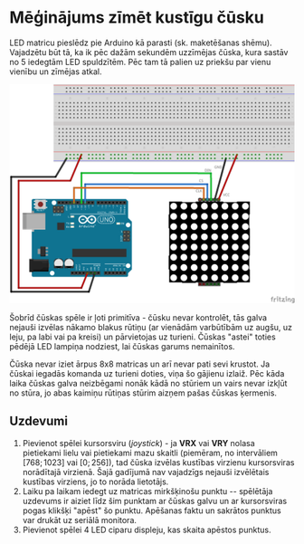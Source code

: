 # Mēģinājums zīmēt kustīgu čūsku

LED matricu pieslēdz pie Arduino kā parasti (sk. maketēšanas shēmu). 
Vajadzētu būt tā, ka ik pēc dažām sekundēm uzzīmējas čūska, kura sastāv no 5 iedegtām 
LED spuldzītēm. Pēc tam tā palien uz priekšu par vienu vienību un zīmējas atkal. 

![](SnakeGame_bb.png)

Šobrīd čūskas spēle ir ļoti primitīva - čūsku nevar kontrolēt, tās galva nejauši izvēlas 
nākamo blakus rūtiņu (ar vienādām varbūtībām uz augšu, uz leju, pa labi vai pa kreisi)
un pārvietojas uz turieni. Čūskas "astei" toties pēdējā LED lampiņa nodziest, lai čūskas
garums nemainītos. 

Čūska nevar iziet ārpus 8x8 matricas un arī nevar pati sevi krustot. Ja čūskai 
iegadās komanda uz turieni doties, viņa šo gājienu izlaiž.
Pēc kāda laika čūskas galva neizbēgami nonāk kādā no stūriem un vairs nevar izkļūt
no stūra, jo abas kaimiņu rūtiņas stūrim aizņem pašas čūskas ķermenis. 

## Uzdevumi 

1. Pievienot spēlei kursorsviru (*joystick*) - ja **VRX** vai **VRY** nolasa pietiekami 
   lielu vai pietiekami mazu skaitli (piemēram, no intervāliem $[768; 1023]$ vai 
   $[0;256]$), tad čūska izvēlas kustības virzienu kursorsviras norādītajā virzienā. 
   Šajā gadījumā nav vajadzīgs nejauši izvēlētais kustības virziens, jo to norāda lietotājs.
2. Laiku pa laikam iedegt uz matricas mirkšķinošu punktu -- spēlētāja uzdevums 
   ir aiziet līdz šim punktam ar čūskas galvu un ar kursorsviras pogas klikšķi 
   "apēst" šo punktu. Apēšanas faktu un sakrātos punktus var 
   drukāt uz seriālā monitora. 
3. Pievienot spēlei 4 LED ciparu displeju, kas skaita apēstos punktus.



